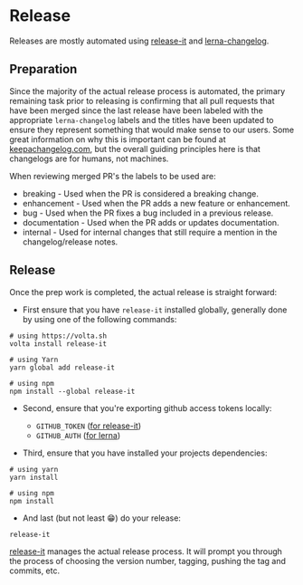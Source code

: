 # Release

Releases are mostly automated using
[release-it](https://github.com/release-it/release-it/) and
[lerna-changelog](https://github.com/lerna/lerna-changelog/).


## Preparation

Since the majority of the actual release process is automated, the primary
remaining task prior to releasing is confirming that all pull requests that
have been merged since the last release have been labeled with the appropriate
`lerna-changelog` labels and the titles have been updated to ensure they
represent something that would make sense to our users. Some great information
on why this is important can be found at
[keepachangelog.com](https://keepachangelog.com/en/1.0.0/), but the overall
guiding principles here is that changelogs are for humans, not machines.

When reviewing merged PR's the labels to be used are:

* breaking - Used when the PR is considered a breaking change.
* enhancement - Used when the PR adds a new feature or enhancement.
* bug - Used when the PR fixes a bug included in a previous release.
* documentation - Used when the PR adds or updates documentation.
* internal - Used for internal changes that still require a mention in the
  changelog/release notes.


## Release

Once the prep work is completed, the actual release is straight forward:

* First ensure that you have `release-it` installed globally, generally done by
  using one of the following commands:

```
# using https://volta.sh
volta install release-it

# using Yarn
yarn global add release-it

# using npm
npm install --global release-it
```

* Second, ensure that you're exporting github access tokens locally:

    * `GITHUB_TOKEN` ([for release-it](https://github.com/release-it/release-it#github-releases))
    * `GITHUB_AUTH` ([for lerna](https://github.com/lerna/lerna-changelog#github-token))

* Third, ensure that you have installed your projects dependencies:

```
# using yarn
yarn install

# using npm
npm install
```

* And last (but not least 😁) do your release:

```
release-it
```

[release-it](https://github.com/release-it/release-it/) manages the actual
release process. It will prompt you through the process of choosing the version
number, tagging, pushing the tag and commits, etc.
